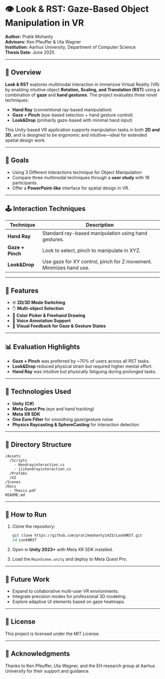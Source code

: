 # 👁️ Look & RST: Gaze-Based Object Manipulation in VR

**Author:** Pratik Mohanty\
**Advisors:** Ken Pfeuffer & Uta Wagner\
**Institution:** Aarhus University, Department of Computer Science\
**Thesis Date:** June 2025



---

## 🧠 Overview

**Look & RST** explores multimodal interaction in immersive Virtual Reality (VR) by enabling intuitive object **Rotation, Scaling, and Translation (RST)** using a combination of **gaze** and **hand gestures**. The project evaluates three novel techniques:

- **Hand Ray** (conventional ray-based manipulation)
- **Gaze + Pinch** (eye-based selection + hand gesture control)
- **Look&Drop** (primarily gaze-based with minimal hand input)

This Unity-based VR application supports manipulation tasks in both **2D and 3D**, and is designed to be ergonomic and intuitive—ideal for extended spatial design work.

---

## 🎯 Goals

- Using 3 Different interactions technique for Object Manipulation
- Compare three multimodal techniques through a **user study** with 18 participants.
- Offer a **PowerPoint-like** interface for spatial design in VR.

---

## 🕹️ Interaction Techniques

| Technique        | Description                                                        |
| ---------------- | ------------------------------------------------------------------ |
| **Hand Ray**     | Standard ray-based manipulation using hand gestures.               |
| **Gaze + Pinch** | Look to select, pinch to manipulate in XYZ.                        |
| **Look&Drop**    | Use gaze for XY control, pinch for Z movement. Minimizes hand use. |

---

## 💠 Features

- 🌐 **2D/3D Mode Switching**
- ✋ **Multi-object Selection**
- 🎨 **Color Picker & Freehand Drawing**
- 🎤 **Voice Annotation Support**
- 🧠 **Visual Feedback for Gaze & Gesture States**

---

## 📊 Evaluation Highlights

- **Gaze + Pinch** was preferred by \~70% of users across all RST tasks.
- **Look&Drop** reduced physical strain but required higher mental effort.
- **Hand Ray** was intuitive but physically fatiguing during prolonged tasks.

---

## 🧪 Technologies Used

- **Unity (C#)**
- **Meta Quest Pro** (eye and hand tracking)
- **Meta XR SDK**
- **One Euro Filter** for smoothing gaze/gesture noise
- **Physics Raycasting & SphereCasting** for interaction detection

---

## 🧱 Directory Structure

```
/Assets
  /Scripts
    - Handrayinteraction.cs
    - iiihandrayinteraction.cs
  /Prefabs
  /UI
/Scenes
/Docs
  - Thesis.pdf
README.md
```

---

## 🧹 How to Run

1. Clone the repository:

   ```bash
   git clone https://github.com/pratikmohanty1425/LookNRST.git
   cd LookNRST
   ```

2. Open in **Unity 2023+** with Meta XR SDK installed.

3. Load the `MainScene.unity` and deploy to Meta Quest Pro.

---

## 📌 Future Work

- Expand to collaborative multi-user VR environments.
- Integrate precision modes for professional 3D modeling.
- Explore adaptive UI elements based on gaze heatmaps.

---

## 📄 License

This project is licensed under the MIT License.

---

## 🙏 Acknowledgments

Thanks to Ken Pfeuffer, Uta Wagner, and the EH research group at Aarhus University for their support and guidance.

